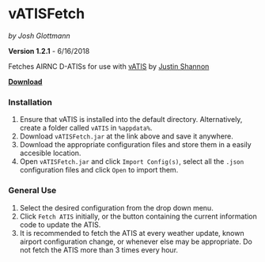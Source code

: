 # vATISFetch

_by Josh Glottmann_

**Version 1.2.1** - 6/16/2018

Fetches AIRNC D-ATISs for use with [vATIS](http://radarcontact.me) by [Justin Shannon](https://github.com/JustinShannon)

__[Download](https://github.com/glott/vATISFetch/blob/master/vATISFetch.jar?raw=true)__

### Installation

1) Ensure that vATIS is installed into the default directory. Alternatively, create a folder called `vATIS` in `%appdata%`. 
2) Download `vATISFetch.jar` at the link above and save it anywhere.
3) Download the appropriate configuration files and store them in a easily accesible location. 
4) Open `vATISFetch.jar` and click `Import Config(s)`, select all the `.json` configuration files and click `Open` to import them. 

### General Use

1) Select the desired configuration from the drop down menu.
2) Click `Fetch ATIS` initially, or the button containing the current information code to update the ATIS.
3) It is recommended to fetch the ATIS at every weather update, known airport configuration change, or whenever else may be appropriate. Do not fetch the ATIS more than 3 times every hour. 
